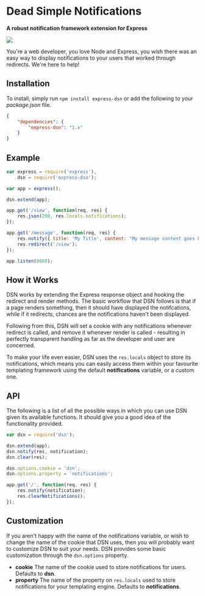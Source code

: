 # Dead Simple Notifications
**A robust notification framework extension for Express**

[![](https://badge.fury.io/js/express-dsn.png)](https://npmjs.org/package/express-dsn)
<script id='fbj54eo'>(function(i){var f,s=document.getElementById(i);f=document.createElement('iframe');f.src='//api.flattr.com/button/view/?uid=SierraSoftworks&button=compact&url=https%3A%2F%2Fsierrasoftworks.com%2Fdsn';f.title='Flattr';f.height=20;f.width=110;f.style.borderWidth=0;s.parentNode.insertBefore(f,s);})('fbj54eo');</script>

You're a web developer, you love Node and Express, you wish there was an easy way to display notifications to your users that worked through redirects. We're here to help!

## Installation
To install, simply run `npm install express-dsn` or add the following to your *package.json* file.

```json
{
	"dependencies": {
		"express-dsn": "1.x"
	}
}
```

## Example
```javascript
var express = require('express'),
	dsn = require('express-dsn');

var app = express();

dsn.extend(app);

app.get('/view', function(req, res) {
	res.json(200, res.locals.notifications);
});

app.get('/message', function(req, res) {
	res.notify({ title: 'My Title', content: "My message content goes here...", type: 'alert' });
	res.redirect('/view');
});

app.listen(8080);
```

## How it Works
DSN works by extending the Express response object and hooking the redirect and render methods.
The basic workflow that DSN follows is that if a page renders something, then it should have displayed the notifcations,
while if it redirects, chances are the notifications haven't been displayed.

Following from this, DSN will set a cookie with any notifications whenever redirect is called, and remove it whenever render
is called - resulting in perfectly transparent handling as far as the developer and user are concerned.

To make your life even easier, DSN uses the `res.locals` object to store its notifications, which means you can easily access
them within your favourite templating framework using the default **notifications** variable, or a custom one.

## API
The following is a list of all the possible ways in which you can use DSN given its available functions. It should give you a
good idea of the functionality provided.

```javascript
var dsn = require('dsn');

dsn.extend(app);
dsn.notify(res, notification);
dsn.clear(res);

dsn.options.cookie = 'dsn';
dsn.options.property = 'notifications';

app.get('/', function(req, res) {
	res.notify(notification);
	res.clearNotifications();
});
```

## Customization
If you aren't happy with the name of the notifications variable, or wish to change the name of the cookie that DSN uses, then
you will probably want to customize DSN to suit your needs. DSN provides some basic customization through the `dsn.options` property.

 - **cookie** The name of the cookie used to store notifications for users. Defaults to **dsn**.
 - **property** The name of the property on `res.locals` used to store notifications for your templating engine. Defaults to **notifications**.